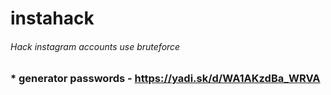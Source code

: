# instahack

######  Hack instagram accounts use bruteforce


### * generator passwords - https://yadi.sk/d/WA1AKzdBa_WRVA
